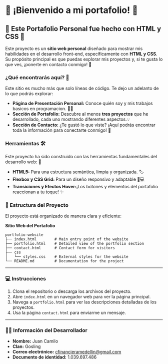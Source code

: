 # 🚀 ¡Bienvenido a mi portafolio! 🚀

## 🌟 Este Portafolio Personal fue hecho con HTML y CSS 🌟

Este proyecto es un **sitio web personal** diseñado para mostrar mis habilidades en el desarrollo front-end, específicamente con **HTML y CSS**. Su propósito principal es que puedas explorar mis proyectos y, si te gusta lo que ves, ¡ponerte en contacto conmigo! 📩

### ¿Qué encontrarás aquí? 🤔

Este sitio es mucho más que solo líneas de código. Te dejo un adelanto de lo que podrás explorar:

* **Página de Presentación Personal:** Conoce quién soy y mis trabajos basicos en programacion. 🙋‍♂️
* **Sección de Portafolio:** Descubre al menos **tres proyectos** que he desarrollado, cada uno mostrando diferentes aspectos.💡
* **Sección de Contacto:** ¿Te gustó lo que viste? ¡Aquí podrás encontrar toda la información para conectarte conmigo! 🤝

### Herramientas 🛠️

Este proyecto ha sido construido con las herramientas fundamentales del desarrollo web: 🎨

* **HTML5:** Para una estructura semántica, limpia y organizada. 🏷️ 
* **Flexbox y CSS Grid:** Para un diseño responsivo y adaptable 📱💻 
* **Transiciones y Efectos Hover:**¡Los botones y elementos del portafolio reaccionan a tu toque! ✨


### 📂 Estructura del Proyecto

El proyecto está organizado de manera clara y eficiente:  

**Sitio Web del Portafolio**
```
portfolio-website
├── index.html        # Main entry point of the website
├── portfolio.html    # Detailed view of the portfolio section
├── contact.html      # Contact form for visitors
├── css
│   └── styles.css    # External styles for the website
└── README.md         # Documentation for the project
```

---

### 💻 Instrucciones

1. Clona el repositorio o descarga los archivos del proyecto.  
2. Abre `index.html` en un navegador web para ver la página principal.  
3. Navega a `portfolio.html` para ver las descripciones detalladas de los proyectos.  
4. Usa la página `contact.html` para enviarme un mensaje.

---

### 🙋‍♂️ Información del Desarrollador

- **Nombre:** Juan Camilo  
- **Clan:** Gosling  
- **Correo electrónico:** cfinancieramedellin@gmail.com  
- **Documento de identidad:** 1.039.697.486

